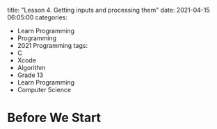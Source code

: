 title:  "Lesson 4. Getting inputs and processing them"
date:   2021-04-15 06:05:00
categories:
- Learn Programming
- Programming
- 2021 Programming
tags:
- C
- Xcode
- Algorithm
- Grade 13
- Learn Programming
- Computer Science

# Before We Start